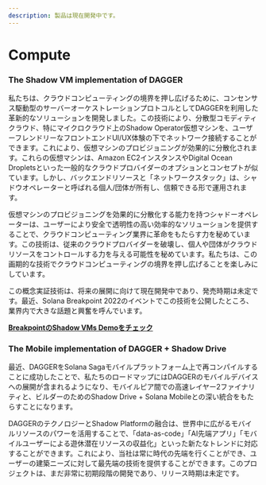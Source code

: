 ```yaml
---
description: 製品は現在開発中です。
---
```


# Compute

### **The Shadow VM implementation of DAGGER**

私たちは、クラウドコンピューティングの境界を押し広げるために、コンセンサス駆動型のサーバーオーケストレーションプロトコルとしてDAGGERを利用した革新的なソリューションを開発しました。この技術により、分散型コモディティクラウド、特にマイクロクラウド上のShadow Operator仮想マシンを、ユーザーフレンドリーなフロントエンドUI/UX体験の下でネットワーク接続することができます。これにより、仮想マシンのプロビジョニングが効果的に分散化されます。これらの仮想マシンは、Amazon EC2インスタンスやDigital Ocean Dropletsといった一般的なクラウドプロバイダーのオプションとコンセプトが似ています。しかし、バックエンドリソースと「ネットワークスタック」は、シャドウオペレーターと呼ばれる個人/団体が所有し、信頼できる形で運用されます。

仮想マシンのプロビジョニングを効果的に分散化する能力を持つシャドーオペレーターは、ユーザーにより安全で透明性の高い効率的なソリューションを提供することで、クラウドコンピューティング業界に革命をもたらす力を秘めています。この技術は、従来のクラウドプロバイダーを破壊し、個人や団体がクラウドリソースをコントロールする力を与える可能性を秘めています。私たちは、この画期的な技術でクラウドコンピューティングの境界を押し広げることを楽しみにしています。

この概念実証技術は、将来の展開に向けて現在開発中であり、発売時期は未定です。最近、Solana Breakpoint 2022のイベントでこの技術を公開したところ、業界内で大きな話題と興奮を呼んでいます。

[**BreakpointのShadow VMs Demoをチェック**](../reference/breakpoint-2022-demo.md)

### **The Mobile implementation of DAGGER + Shadow Drive**

最近、DAGGERをSolana Sagaモバイルプラットフォーム上で再コンパイルすることに成功したことで、私たちのロードマップにはDAGGERのモバイルデバイスへの展開が含まれるようになり、モバイルピア間での高速レイヤー2ファイナリティと、ビルダーのためのShadow Drive + Solana Mobileとの深い統合をもたらすことになります。

DAGGERのテクノロジーとShadow Platformの融合は、世界中に広がるモバイルリソースのパワーを活用することで、「data-as-code」「AI先端アプリ」「モバイルユーザーによる遊休潜在リソースの収益化」といった新たなトレンドに対応することができます。これにより、当社は常に時代の先端を行くことができ、ユーザーの建築ニーズに対して最先端の技術を提供することができます。このプロジェクトは、まだ非常に初期段階の開発であり、リリース時期は未定です。

